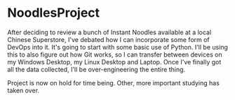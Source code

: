 # NoodlesProject

After deciding to review a bunch of Instant Noodles available at a local Chinese Superstore, I've debated how I can incorporate some form of DevOps into it. It's going to start with some basic use of Python. I'll be using this to also figure out how Git works, so I can transfer between devices on my Windows Desktop, my Linux Desktop and Laptop. Once I've finally got all the data collected, I'll be over-engineering the entire thing.

Project is now on hold for time being. Other, more important studying has taken over.
